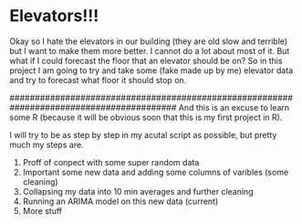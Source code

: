 # Elevators!!!

Okay so I hate the elevators in our building (they are old slow and terrible) but I want to make them more better.
I cannot do a lot about most of it. But what if I could forecast the floor that an elevator should be on? So in this project I am going to try and take some (fake made up by me) elevator data and try to forecast what floor it should stop on.

######################################################################################### 
And this is an excuse to learn some R (because it will be obvious soon that this is my first project in R).

I will try to be as step by step in my acutal script as possible, but pretty much my steps are.
  1) Proff of conpect with some super random data
  2) Important some new data and adding some columns of varibles (some cleaning)
  3) Collapsing my data into 10 min averages and further cleaning
  4) Running an ARIMA model on this new data (current)
  5) More stuff
